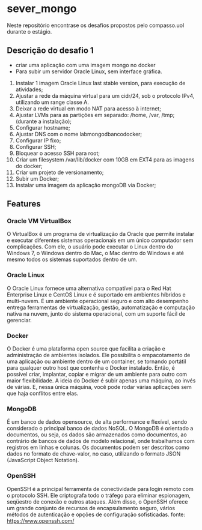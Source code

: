 # sever_mongo
Neste repositório encontrase os desafios propostos pelo compasso.uol durante o estágio.

## Descrição do desafio 1
* criar uma aplicação com uma imagem mongo no docker
* Para subir um servidor Oracle Linux, sem interface gráfica.

1. Instalar 1 imagem Oracle Linux last stable version, para execução de atividades;
2. Ajustar a rede da máquina virtual para um cidr/24, sob o protocolo IPv4, utilizando um range classe A.
3. Deixar a rede virtual em modo NAT para acesso à internet;
4. Ajustar LVMs para as partições em separado: /home, /var, /tmp; (durante a instalação);
5. Configurar hostname;
6. Ajustar DNS com o nome labmongodbancodocker;
7. Configurar IP fixo;
8. Configurar SSH;
9. Bloquear o acesso SSH para root;
10. Criar um filesystem /var/lib/docker com 10GB em EXT4 para as imagens do docker;
11. Criar um projeto de versionamento;
12. Subir um Docker;
13. Instalar uma imagem da aplicação mongoDB via Docker;

## Features
###  Oracle VM VirtualBox
O VirtualBox é um programa de virtualização da Oracle que permite instalar e executar diferentes sistemas operacionais em um único computador sem complicações. Com ele, o usuário pode executar o Linux dentro do Windows 7, o Windows dentro do Mac, o Mac dentro do Windows e até mesmo todos os sistemas suportados dentro de um.
### Oracle Linux 
O Oracle Linux fornece uma alternativa compatível para o Red Hat Enterprise Linux e CentOS Linux e é suportado em ambientes híbridos e multi-nuvem. É um ambiente operacional seguro e com alto desempenho entrega ferramentas de virtualização, gestão, automatização e computação nativa na nuvem, junto do sistema operacional, com um suporte fácil de gerenciar.
### Docker
O Docker é uma plataforma open source que facilita a criação e administração de ambientes isolados. Ele possibilita o empacotamento de uma aplicação ou ambiente dentro de um container, se tornando portátil para qualquer outro host que contenha o Docker instalado. Então, é possível criar, implantar, copiar e migrar de um ambiente para outro com maior flexibilidade. A ideia do Docker é subir apenas uma máquina, ao invés de várias. E, nessa única máquina, você pode rodar várias aplicações sem que haja conflitos entre elas.
### MongoDB
É um banco de dados opensource, de alta performance e flexível, sendo considerado o principal banco de dados NoSQL. O MongoDB é orientado a documentos, ou seja, os dados são armazenados como documentos, ao contrário de bancos de dados de modelo relacional, onde trabalhamos com registros em linhas e colunas. Os documentos podem ser descritos como dados no formato de chave-valor, no caso, utilizando o formato JSON (JavaScript Object Notation).
### OpenSSH
OpenSSH é a principal ferramenta de conectividade para login remoto com o protocolo SSH. Ele criptografa todo o tráfego para eliminar espionagem, seqüestro de conexão e outros ataques. Além disso, o OpenSSH oferece um grande conjunto de recursos de encapsulamento seguro, vários métodos de autenticação e opções de configuração sofisticadas.
fonte: https://www.openssh.com/